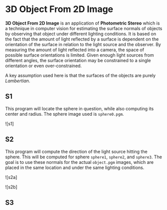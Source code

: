 
# 3D Object From 2D Image

**3D Object From 2D Image** is an application of **Photometric Stereo** which is a technique in computer vision for estimating the surface normals of objects by observing that object under different lighting conditions. It is based on the fact that the amount of light reflected by a surface is dependent on the orientation of the surface in relation to the light source and the observer. By measuring the amount of light reflected into a camera, the space of possible surface orientations is limited. Given enough light sources from different angles, the surface orientation may be constrained to a single orientation or even over-constrained.

A key assumption used here is that the surfaces of the objects are purely *Lambertian*.

## S1

This program will locate the sphere in question, while also computing its center and radius. The sphere image used is `sphere0.pgm`.

![s1]

## S2

This program will compute the direction of the light source hitting the sphere. This will be computed for sphere `sphere1`, `sphere2`, and `sphere3`. The goal is to use these normals for the actual `object.pgm` images, which are placed in the same location and under the same lighting conditions.

![s2a]

![s2b]

## S3